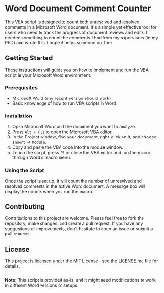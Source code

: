 # Word Document Comment Counter

This VBA script is designed to count both unresolved and resolved comments in a Microsoft Word document. It's a simple yet effective tool for users who need to track the progress of document reviews and edits. I needed something to count the comments I had from my supervisors (in my PhD) and wrote this. I hope it helps someone out ther

## Getting Started

These instructions will guide you on how to implement and run the VBA script in your Microsoft Word environment.

### Prerequisites

- Microsoft Word (any recent version should work)
- Basic knowledge of how to run VBA scripts in Word

### Installation

1. Open Microsoft Word and the document you want to analyze.
2. Press `Alt + F11` to open the Microsoft VBA editor.
3. In the Project window, find your document, right-click on it, and choose `Insert` -> `Module`.
4. Copy and paste the VBA code into the module window.
5. To run the script, press `F5` or close the VBA editor and run the macro through Word's macro menu.

### Using the Script

Once the script is set up, it will count the number of unresolved and resolved comments in the active Word document. A message box will display the counts when you run the macro.

## Contributing

Contributions to this project are welcome. Please feel free to fork the repository, make changes, and create a pull request. If you have any suggestions or improvements, don't hesitate to open an issue or submit a pull request.

## License

This project is licensed under the MIT License - see the [LICENSE.md](LICENSE.md) file for details.

---

**Note:** This script is provided as-is, and it might need modifications to work in different Word versions or setups.
